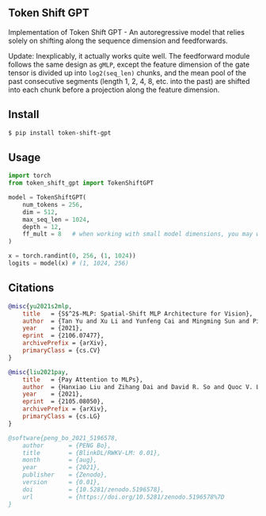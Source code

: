 ## Token Shift GPT

Implementation of Token Shift GPT - An autoregressive model that relies solely on shifting along the sequence dimension and feedforwards.

Update: Inexplicably, it actually works quite well. The feedforward module follows the same design as `gMLP`, except the feature dimension of the gate tensor is divided up into `log2(seq_len)` chunks, and the mean pool of the past consecutive segments (length 1, 2, 4, 8, etc. into the past) are shifted into each chunk before a projection along the feature dimension.

## Install

```bash
$ pip install token-shift-gpt
```

## Usage

```python
import torch
from token_shift_gpt import TokenShiftGPT

model = TokenShiftGPT(
    num_tokens = 256,
    dim = 512,
    max_seq_len = 1024,
    depth = 12,
    ff_mult = 8   # when working with small model dimensions, you may want to increase the intermediate feedforward dimension (here, 8x instead of the usual 4x), so the learning is not bottlenecked by the dimensions of the shifted chunk
)

x = torch.randint(0, 256, (1, 1024))
logits = model(x) # (1, 1024, 256)
```

## Citations

```bibtex
@misc{yu2021s2mlp,
    title   = {S$^2$-MLP: Spatial-Shift MLP Architecture for Vision}, 
    author  = {Tan Yu and Xu Li and Yunfeng Cai and Mingming Sun and Ping Li},
    year    = {2021},
    eprint  = {2106.07477},
    archivePrefix = {arXiv},
    primaryClass = {cs.CV}
}
```

```bibtex
@misc{liu2021pay,
    title   = {Pay Attention to MLPs}, 
    author  = {Hanxiao Liu and Zihang Dai and David R. So and Quoc V. Le},
    year    = {2021},
    eprint  = {2105.08050},
    archivePrefix = {arXiv},
    primaryClass = {cs.LG}
}
```

```bibtex
@software{peng_bo_2021_5196578,
    author       = {PENG Bo},
    title        = {BlinkDL/RWKV-LM: 0.01},
    month        = {aug},
    year         = {2021},
    publisher    = {Zenodo},
    version      = {0.01},
    doi          = {10.5281/zenodo.5196578},
    url          = {https://doi.org/10.5281/zenodo.5196578%7D
}
```
